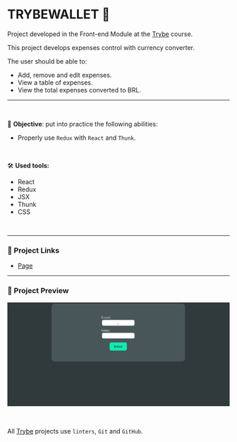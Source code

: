# TRYBEWALLET 🤑

Project developed in the Front-end Module at the [Trybe](https://www.betrybe.com/) course.

This project develops expenses control with currency converter.

The user should be able to:
  * Add, remove and edit expenses.
  * View a table of expenses.
  * View the total expenses converted to BRL.

---
<br/>

🎯 **Objective**: put into practice the following abilities:
* Properly use `Redux` with `React` and `Thunk`.

<br/>

🛠️ **Used tools:**
* React
* Redux
* JSX
* Thunk
* CSS

<br/>

---

### 🔗 Project Links
* [Page](https://queite.github.io/solar-system/)

---

### 🔎 Project Preview
<img src="./Wallet.gif" width="800" />

&nbsp;

All [Trybe](https://www.betrybe.com/) projects use `linters`, `Git` and `GitHub`.
